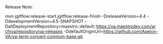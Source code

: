 Release Note:

mvn jgitflow:release-start jgitflow:release-finish -DreleaseVersion=4.4 -DdevelopmentVersion=4.5-SNAPSHOT -DaltDeploymentRepository=maestro::default::https://va.maestrodev.com/archiva/repository/va-releases -DdefaultOriginUrl=https://github.com/Apelon-VA/va-term-convert-common-base.git
